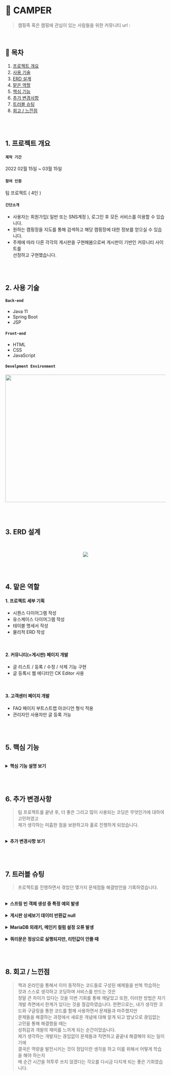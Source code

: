 # :pushpin: CAMPER
> 캠핑족 혹은 캠핑에 관심이 있는 사람들을 위한 커뮤니티
> url : 

</br>

## :bookmark: 목차
1. [프로젝트 개요](#1-프로젝트-)
2. [사용 기술](#2-사용-기술)
3. [ERD 설계](#3-ERD-설계)
4. [맡은 역할](#4-맡은-역할)
5. [핵심 기능](#5-핵심-기능)
6. [추가 변경사항](#6-추가-변경사항)
7. [트러블 슈팅](#7-트러블-슈팅)
8. [회고 / 느낀점](#8-회고--느낀점)

</br></br>

## 1. 프로젝트 개요
#### `제작 기간`
2022 02월 15일 ~ 03월 15일  

#### `참여 인원`
팀 프로젝트 ( 4인 )  

#### `간단소개`
- 사용자는 회원가입( 일반 또는 SNS계정 ), 로그인 후 모든 서비스를 이용할 수 있습니다.
- 원하는 캠핑장을 지도를 통해 검색하고 해당 캠핑장에 대한 정보를 얻으실 수 있습니다.
- 주제에 따라 다른 각각의 게시판을 구현해봄으로써 게시판이 기반인 커뮤니티 사이트를  
선정하고 구현했습니다. 

</br></br>

## 2. 사용 기술
#### `Back-end`
  - Java 11
  - Spring Boot
  - JSP

#### `Front-end`
  - HTML
  - CSS
  - JavaScript
  
#### `Develpment Environment`
<p align="center">
<img src="https://user-images.githubusercontent.com/107043926/173319952-bf310141-537e-4820-88dc-05bb27d17615.png"
     width="1000" height="400">
</p>

</br></br>

## 3. ERD 설계
<br/>
<p align="center">
<img src="https://user-images.githubusercontent.com/107043926/173349847-2f931a2d-9fdb-49c1-907f-73e442e0a997.png">
</p>

</br></br>

## 4. 맡은 역할
#### 1. 프로젝트 세부 기획
  - 시퀀스 다이어그램 작성
  - 유스케이스 다이어그램 작성
  - 테이블 명세서 작성
  - 물리적 ERD 작성

</br>

#### 2. 커뮤니티(=게시판) 페이지 개발
  - 글 리스트 / 등록 / 수정 / 삭제 기능 구현
  - 글 등록시 웹 에디터인 CK Editor 사용

</br>

#### 3. 고객센터 페이지 개발
  - FAQ 페이지 부트스트랩 아코디언 형식 적용
  - 관리자인 사용자만 글 등록 가능

</br></br>

## 5. 핵심 기능
> 

</br>

<details>
<summary><b>핵심 기능 설명 보기</b></summary>
<div markdown="1">
  
<div>
</details>
  
</br></br>


## 6. 추가 변경사항

> 팀 프로젝트를 끝낸 후, 더 좋은 그리고 많이 사용되는 코딩은 무엇인가에 대하여 고민하였고  
> 제가 생각하는 미흡한 점을 보완하고자 홀로 진행하게 되었습니다.

</br>

   <details>
<summary><b>추가 변경사항 보기</b></summary>
<div markdown="1">

### 6-1 커뮤니티 게시판 MyBatis 프레임워크로 변경
  SQL 문이 프로그래밍 소스 코드로부터 완전히 분리되어 아래 3가지 기능이 향상되고  
  실무에 많이 사용되므로 변경이 필수라고 생각했고 추가 진행사항으로 결정하고 실행에 옮겼습니다.
  - 코드의 간결성
  - 유지보수성 향상
  - 이식성 향상
  
  </br>
  
  기존 프로젝트의 디렉터리구조를 Mybatis를 적용해 아래와 같은 디렉터리 구조로 만들었습니다.
  
  </br>
  
  <p align="center">
  <img src="https://user-images.githubusercontent.com/107043926/173869875-78432eca-94d9-4c96-88d4-de3a37f387d8.png">
  </p>
  
  </br>
  
  <p align="center">
  <img src="https://user-images.githubusercontent.com/107043926/174450273-41865fa8-c2b0-43b8-9326-0adb9bc4e9e4.png">
  </p>
    
  </br>
  
  Mybatis 프레임워크를 적용하기 위해서 4개의 파일을 작성하고 Controller를 수정했습니다.
  <details>
  <summary><b>CommMapper.xml 코드 확인</b></summary>
    
  - Mybatis 사용목적 중 하나인 SQL문을 분리하기 위해 작성한다.
<div markdown="1">

```html
<?xml version="1.0" encoding="UTF-8"?>
<!DOCTYPE mapper 
PUBLIC "-//mybatis.org//DTD Mapper 3.0//EN" "http://mybatis.org/dtd/mybatis-3-mapper.dtd">
<mapper namespace="com.camper.community.mapper.CommMapper">

	<!-- 게시판 Mapper.xml -->
	
	<!-- 커뮤니티 캠핑로그 / 캠핑꿀팁 / 캠핑가자 List -->
	<select id="boardList" parameterType="com.camper.community.model.BoardTO" resultType="com.camper.community.model.BoardTO">
		SELECT PSEQ
	    		, TITLE
	            , NICK
	            , TYPE
	            , DATE_FORMAT( WDATE, '%y-%m-%d' ) AS WDATE
	    FROM p_table
	    WHERE TYPE = #{type}
	    ORDER BY PSEQ DESC
	    LIMIT 5 OFFSET #{offset}
	</select>
	
	<!-- 페이징 위한 게시글 count -->
	<select id="boardListCount" parameterType="com.camper.community.model.BoardTO" resultType="int" >
		SELECT COUNT(1)
		FROM p_table
		WHERE TYPE = #{type}
	</select>
	
	
	<!-- 커뮤니티 게시물 보기 -->
	<select id="viewBoard" parameterType="com.camper.community.model.BoardTO" resultType="com.camper.community.model.BoardTO">
		SELECT TITLE
	    		, NICK
	            , DATE_FORMAT( WDATE, '%y-%m-%d' ) AS WDATE
	            , CONTENT
	            , TYPE
	            , PSEQ 
	    FROM p_table 
	    WHERE PSEQ = #{pseq}
	</select>
	    
	    
	<!-- 커뮤니티 게시물 등록 -->
	<insert id="writeBoard" parameterType="com.camper.community.model.BoardTO">
		INSERT INTO p_table 
	    VALUES( 0, #{title}, #{nick}, #{pwd}, #{content}, #{type}, now(), #{heart}, #{preply} )
	</insert>
	
	
	<!--  커뮤니티 게시물 삭제 확인 -->
	<delete id="deleteOkBoard" parameterType="com.camper.community.model.BoardTO">
		DELETE FROM p_table 
	    WHERE PSEQ = #{pseq}
	</delete>
	
	
	<!-- 커뮤니티 게시물 수정 -->
	<select id="modifyBoard" parameterType="com.camper.community.model.BoardTO" resultType="com.camper.community.model.BoardTO">
		SELECT TITLE
				, NICK
				, CONTENT
				, TYPE
				, PSEQ
		FROM p_table 
		WHERE PSEQ = #{pseq}
	</select>
	
	
	<!-- 커뮤니티 게시물 수정 확인 -->
	 <update id="modifyOkBoard" parameterType="com.camper.community.model.BoardTO">
		UPDATE p_table SET TITLE = #{title}, CONTENT = #{content} 
	    WHERE PSEQ = #{pseq}
	</update>   
	    
	    
	<!-- 공지사항 List -->
	<select id="noticeList" parameterType="com.camper.community.model.BoardTO" resultType="com.camper.community.model.BoardTO">
		SELECT NSEQ
	    		, TITLE
	            , NICK
	            , TYPE
	            , DATE_FORMAT( WDATE, '%y-%m-%d' ) AS WDATE 
	    FROM n_board 
	    WHERE TYPE = #{type}
	    ORDER BY NSEQ DESC 
	</select>
	    
	    
	<!-- 공지사항 게시물 보기 -->
	<select id="noticeView" parameterType="com.camper.community.model.BoardTO" resultType="com.camper.community.model.BoardTO">
		SELECT TITLE
	    		, NICK
	            , DATE_FORMAT( WDATE, '%y-%m-%d' ) AS WDATE
	            , CONTENT
	            , TYPE
	            , NSEQ
	    FROM n_board 
	    WHERE NSEQ = #{nseq}
	</select>
	    
	    
	<!-- FAQ List -->
	<select id="faqList" parameterType="com.camper.community.model.BoardTO" resultType="com.camper.community.model.BoardTO">
		SELECT NSEQ
	    		, TITLE
	            , NICK
	            , CONTENT
	            , DATE_FORMAT(WDATE, '%Y-%m-%d' ) AS WDATE
	    FROM n_board 
	    WHERE TYPE = #{type}
	    ORDER BY NSEQ DESC  
	</select>
	
</mapper>
```

</div>
</details>
    
</br>
  
<details>
<summary><b>CommMapper.java 코드 확인</b></summary>
    
- CommMapper.xml 파일에 기재된 SQL문을 호출하기 위한 인터페이스(Interface)이다.
- 메서드명은 CommMapper.xml의 namespace ID와 맞춰야 한다.
<div markdown="1">

~~~java
package com.camper.community.mapper;

import java.util.List;

import org.apache.ibatis.annotations.Mapper;

import com.camper.community.model.BoardTO;


@Mapper
public interface CommMapper {
	
	// 커뮤니티 메인페이지 3개 List
	public List<BoardTO> boardList( BoardTO to );
	
	// 페이징 위한 게시글 count
	public int boardListCount( BoardTO to );

	// 커뮤니티 게시글 보기
	public BoardTO viewBoard( BoardTO to );
	
	// 커뮤니티 게시글 등록
	public int writeBoard( BoardTO to );
	
	// 커뮤니티 게시글 삭제
	// public BoardTO deleteBoard( BOardTO to );

	// 커뮤니티 게시글 삭제 확인
	public int deleteOkBoard( BoardTO to );
	
	// 커뮤니티 게시글 수정
	public BoardTO modifyBoard( BoardTO to );
	
	// 커뮤니티 게시글 수정 확인
	public int modifyOkBoard( BoardTO to );
	
	// 공지사항 게시글 List
	public List<BoardTO> noticeList( BoardTO to );
	
	// 공지사항 게시글 보기
	public BoardTO noticeView( BoardTO to );
	
	// FAQ 게시글 List
	public List<BoardTO> faqList( BoardTO to);
}

~~~

</div>
</details>
  
</br>
   
<details>
<summary><b>CommService.java 코드 확인</b></summary>
    
- 해당 Service에서 수행하는 기능들을 먼저 정의한 것이다.
- Controller는 화면에서 넘어오는 매개변수들을 이용해 Service객체들을 호출한다.
<div markdown="1">

~~~java
package com.camper.community.service;

import java.util.List;

import com.camper.community.model.BoardTO;
import com.camper.model.NboardTO;

public interface CommService {

	// 커뮤니티 메인페이지 3개 List
	public List<BoardTO> boardList( BoardTO to ) throws Exception;
		
	// 페이징 위한 게시글 count
	public int boardListCount( BoardTO to ) throws Exception;
		
	// 커뮤니티 게시글 보기
	public BoardTO viewBoard( BoardTO to ) throws Exception;
		
	// 커뮤니티 게시글 등록
	public int writeBoard( BoardTO to ) throws Exception;
		
	/*
	// 커뮤니티 게시글 삭제
	public BoardTO deleteBoard( BoardTO to ) throws Exception;
	*/
		
	// 커뮤니티 게시글 삭제 확인
	public int deleteOkBoard( BoardTO to ) throws Exception;
		
	// 커뮤니티 게시글 수정
	public BoardTO modifyBoard( BoardTO to ) throws Exception;
		
	// 커뮤니티 게시글 수정 확인
	public int modifyOkBoard( BoardTO to ) throws Exception;
		
	// 공지사항 게시글 List
	public List<BoardTO> noticeList( BoardTO to ) throws Exception;
		
	// 공지사항 게시글 보기
	public BoardTO noticeView( BoardTO to ) throws Exception;
		
	// FAQ 게시글 List
	public List<BoardTO> faqList( BoardTO to ) throws Exception;
}

~~~

</div>
</details>
    
</br>

<details>
<summary><b>CommServiceImpl 코드 확인</b></summary>
    
- CommService.java를 부모로 상속받아 구현하게 된다.
- CommServiceImpl.java는 비즈니스 로직 즉, 기능을 구현하는 구현부를 수행하는 역할을 맡는다.
<div markdown="1">

~~~java
package com.camper.community.service.impl;

import java.util.List;

import org.springframework.beans.factory.annotation.Autowired;
import org.springframework.stereotype.Service;

import com.camper.community.mapper.CommMapper;
import com.camper.community.model.BoardTO;
import com.camper.community.service.CommService;

import lombok.extern.slf4j.Slf4j;

@Slf4j
@Service
public class CommServiceImpl implements CommService {

	@Autowired
	CommMapper commMapper;
	
	// 커뮤니티 게시글 List
	@Override
	public List<BoardTO> boardList(BoardTO to) throws Exception {
		
		List<BoardTO> list = null;
		
		try {
			list = commMapper.boardList( to );
		} catch (Exception e) {
			log.error( "[게시판 리스트 조회 에러]" + e.getMessage() );
		}
		
		return list;
	}
	
	// 페이징 위한 게시글 count
	public int boardListCount( BoardTO to ) throws Exception {
		// 게시판 카운트
		return commMapper.boardListCount( to );
		
	}
	
	// 게시판 게시글 상세보기
	@Override
	public BoardTO viewBoard(BoardTO to) throws Exception {
		
		BoardTO board = null;
		
		try {
			board = commMapper.viewBoard( to );
		} catch (Exception e) {
			log.error( "[게시글 상세 보기 에러]" + e.getMessage() );
		}
		
		return board;
	}
	
	// 게시판 게시글 등록
	@Override
	public int writeBoard(BoardTO to) throws Exception {
		
		int flag = 1;
		
		try {
			if( commMapper.writeBoard( to ) == 1 ) {
				flag = 0;
			}
		} catch (Exception e) {
			log.error( "[게시판 게시글 등록 에러]" + e.getMessage() );
		}
		return flag;
	}
	
	/*
	// 게시판 게시글 삭제
	@Override
	public BoardTO deleteBoard(BoardTO to) throws Exception {
		BoardTO board = null;
		
		try {
			board = commMapper.deleteBoard( to );
		} catch (Exception e) {
			log.error( "[게시판 게시글 삭제 에러]" + e.getMessage() );
		}
		
		return board;
		
	}
	*/
	
	// 게시판 게시글 삭제 확인
	@Override
	public int deleteOkBoard(BoardTO to) throws Exception {
		
		int flag = 1;
		
		try {
			if( commMapper.deleteOkBoard( to ) == 1 ) {
				// 정상
				flag = 0;
			}
		} catch (Exception e) {
			log.error( "[게시판 게시글 삭제 확인 에러]" + e.getMessage() );
		}
		return flag;
	}
	
	// 게시판 게시글 수정
	@Override
	public BoardTO modifyBoard(BoardTO to) throws Exception {
		
		BoardTO board2 = null;
		
		try {
			board2 = commMapper.modifyBoard( to );
		} catch (Exception e) {
			log.error( "[게시판 게시글 수정 에러]" + e.getMessage() );
		}
		
		return board2;
		
	}
	
	// 게시판 게시글 수정 확인
	@Override
	public int modifyOkBoard(BoardTO to) throws Exception {
		
		int flag = 1;
		
		try {
			if( commMapper.modifyOkBoard( to ) == 1 ) {
				// 정상
				flag = 0;
			}
		} catch (Exception e) {
			log.error( "[게시판 게시글 수정 확인 에러]" + e.getMessage() );
		}
		
		return flag;
	}

	// 공지사항 List
	@Override
	public List<BoardTO> noticeList(BoardTO to) throws Exception {
		
		List<BoardTO> list = null;
		
		try {
			list = commMapper.noticeList( to );
		} catch (Exception e) {
			log.error( "[공지사항 리스트 에러]" + e.getMessage() );
		}
		
		return list;
	}

	// 공지사항 글보기
	@Override
	public BoardTO noticeView(BoardTO to) throws Exception {
		
		BoardTO board3 = null;
		
		try {
			board3 = commMapper.noticeView( to );
		} catch (Exception e) {
			log.error( "[공지사항 글보기 에러]" + e.getMessage() );
		}
		return board3;
	}

	// FAQ List
	@Override
	public List<BoardTO> faqList(BoardTO to) throws Exception {
		
		List<BoardTO> list = null;
		
		try {
			list = commMapper.faqList( to );
		} catch (Exception e) {
			log.error( "[문의응답 리스트 에러]" + e.getMessage() );
		}
		
		return list;
	}
}
	
~~~

</div>
</details>
    
</br>
    
<details>
<summary><b>CommController.java 코드 확인</b></summary>
<div markdown="1">

~~~java

package com.camper.community.controller;

import java.io.File;
import java.io.FileOutputStream;
import java.io.IOException;
import java.io.OutputStream;
import java.io.PrintWriter;
import java.net.http.HttpRequest;
import java.util.ArrayList;
import java.util.List;
import java.util.UUID;

import javax.servlet.http.HttpServletRequest;
import javax.servlet.http.HttpServletResponse;
import javax.servlet.http.HttpSession;

import org.apache.commons.lang3.StringUtils;
import org.springframework.beans.factory.annotation.Autowired;
import org.springframework.web.bind.annotation.PostMapping;
import org.springframework.web.bind.annotation.RequestMapping;
import org.springframework.web.bind.annotation.RequestMethod;
import org.springframework.web.bind.annotation.RequestParam;
import org.springframework.web.bind.annotation.ResponseBody;
import org.springframework.web.bind.annotation.RestController;
import org.springframework.web.multipart.MultipartFile;
import org.springframework.web.servlet.ModelAndView;

import com.camper.community.model.BoardTO;
import com.camper.community.model.PagingVO;
import com.camper.community.service.CommService;
import com.camper.model.NboardTO;
import com.camper.model.ReplyTO;
import com.camper.service.ReplyService;
import com.google.gson.JsonObject;

// 캠핑톡톡 Controller
@RestController
public class CommController {
	
	@Autowired
	CommService commService;
	
	@Autowired
	ReplyService replyService;
	

	// 캠핑톡톡 메인 ( main )
	@RequestMapping("/community/main.do")
	public ModelAndView boardMain(BoardTO to) throws Exception {
		
		
		// 현재 페이지 번호
		if(StringUtils.isEmpty(String.valueOf( to.getCpage()))) {
			to.setCpage(1);
		}
		
		// 캠핑로그 List 부분
		to.setType("l");
		List<BoardTO> boardLists5 = commService.boardList( to );
		
		// 캠핑꿀팁 List 부분
		to.setType("t");
		List<BoardTO> boardLists6 = commService.boardList( to );
		
		// 캠핑가자 List 부분
		to.setType("g");
		List<BoardTO> boardLists7 = commService.boardList( to );
		
		ModelAndView modelAndView = new ModelAndView();
		modelAndView.addObject( "boardLists5", boardLists5 );
		modelAndView.addObject( "boardLists6", boardLists6 );
		modelAndView.addObject( "boardLists7", boardLists7 );
		
		modelAndView.setViewName("community/board_main");
		return modelAndView;
	}
	
	// 캠핑로그 리스트 ( list1 )
	@RequestMapping("/community/camplog.do")
	public ModelAndView boardCamplog(BoardTO to) throws Exception {
		
		// 페이징 정보 설정
		if(to.getCpage() == 0) {
			to.setCpage(1);
		}
		to.setOffset((to.getCpage() - 1) * 5);
		
		// 게시판 조회
		to.setType("l");
		int totalCount = commService.boardListCount( to );
		
		List<BoardTO> boardLists = commService.boardList(to);
		
		ModelAndView modelAndView = new ModelAndView();
		modelAndView.addObject( "boardLists", boardLists );
		modelAndView.addObject( "paging", new PagingVO( to.getCpage(), totalCount ) ); 
		
		modelAndView.setViewName("community/board_list1");
		return modelAndView;
	}

	// 캠핑꿀팁 리스트 ( list2 )
	@RequestMapping("/community/camptip.do")
	public ModelAndView boardCamptip(BoardTO to) throws Exception {
		
		// 페이징 정보 설정
		if(to.getCpage() == 0) {
			to.setCpage(1);
		}
		to.setOffset((to.getCpage() - 1) * 5);
		
		// 게시판 조회
		to.setType("t");
		int totalCount = commService.boardListCount( to );
		
		List<BoardTO> boardLists2 = commService.boardList(to);
		
		ModelAndView modelAndView = new ModelAndView();
		modelAndView.addObject( "boardLists2", boardLists2 );
		modelAndView.addObject( "paging", new PagingVO( to.getCpage(), totalCount ) ); 
		
		modelAndView.setViewName("community/board_list2");
		return modelAndView;
	}

	// 캠핑가자 리스트 ( list3 )
	@RequestMapping("/community/campgo.do")
	public ModelAndView boardCampgo(BoardTO to) throws Exception {
		
		// 페이징 정보 설정
		if(to.getCpage() == 0) {
			to.setCpage(1);
		}
		to.setOffset((to.getCpage() - 1) * 5);
				
		// 게시판 조회
		to.setType("g");
		int totalCount = commService.boardListCount( to );
				
		List<BoardTO> boardLists3 = commService.boardList(to);
		
		ModelAndView modelAndView = new ModelAndView();
		modelAndView.addObject( "boardLists3", boardLists3 );
		modelAndView.addObject( "paging", new PagingVO( to.getCpage(), totalCount ) ); 
		
		modelAndView.setViewName("community/board_list3");
		return modelAndView;
	}

	// 캠핑로그 글쓰기 ( write )
	@RequestMapping("/community/write.do")
	public ModelAndView boardWrite(BoardTO to) {
		
		ModelAndView modelAndView = new ModelAndView();
		modelAndView.setViewName("community/board_write");
		
		return modelAndView;
	}
	
	// 캠핑꿀팁 글쓰기 ( write2 )
	@RequestMapping("/community/write2.do")
	public ModelAndView boardWrite2(BoardTO to) {
		
		ModelAndView modelAndView = new ModelAndView();
		modelAndView.setViewName("community/board_write2");
		
		return modelAndView;
	}
	
	// 캠핑가자 글쓰기 ( write3 )
	@RequestMapping("/community/write3.do")
	public ModelAndView boardWrite3(BoardTO to) {
		
		ModelAndView modelAndView = new ModelAndView();
		modelAndView.setViewName("community/board_write3");
		
		return modelAndView;
	}
	
	// 캠핑로그 글쓰기 ( writeOK )
	@RequestMapping("/community/writeOk.do")
	public ModelAndView boardWriteOk(HttpServletRequest request, HttpServletResponse response) throws Exception {
			
		BoardTO to = new BoardTO();
		
		to.setTitle( request.getParameter( "title" ) );
		to.setContent( request.getParameter( "content" ) );
		to.setPwd( request.getParameter( "pwd" ) );
		
		// 로그인 세션에서 조회
		to.setNick( request.getSession().getAttribute("nick").toString() );
		// to.setType( request.getParameter( "type" ) );
		// 타입 지정
		to.setType( "l" );
		
		int flag = commService.writeBoard( to );
			
		ModelAndView modelAndView = new ModelAndView();
		modelAndView.addObject( "flag", flag );
		
		modelAndView.setViewName("community/board_write_ok");
		return modelAndView;
	}
	
	// 캠핑꿀팁 글쓰기 ( writeOK2 )
	@RequestMapping("/community/writeOk2.do")
	public ModelAndView boardWriteOk2(HttpServletRequest request, HttpServletResponse response) throws Exception {
			
		BoardTO to = new BoardTO();
		
		to.setTitle( request.getParameter( "title" ) );
		to.setContent( request.getParameter( "content" ) );
		to.setPwd( request.getParameter( "pwd" ) );
		
		// 로그인 세션에서 조회
		to.setNick( request.getSession().getAttribute("nick").toString() );
		// to.setType( request.getParameter( "type" ) );
		// 타입 지정
		to.setType( "t" );
		
		int flag = commService.writeBoard( to );
			
		ModelAndView modelAndView = new ModelAndView();
		modelAndView.setViewName("community/board_write_ok2");
		modelAndView.addObject( "flag", flag );
			
		return modelAndView;
	}
	
	// 캠핑가자 글쓰기 ( writeOK3 )
	@RequestMapping("/community/writeOk3.do")
	public ModelAndView boardWriteOk3(HttpServletRequest request, HttpServletResponse response) throws Exception {
			
		BoardTO to = new BoardTO();
		
		to.setTitle( request.getParameter( "title" ) );
		to.setContent( request.getParameter( "content" ) );
		to.setPwd( request.getParameter( "pwd" ) );
		
		// 로그인 세션에서 조회
		to.setNick( request.getSession().getAttribute("nick").toString() );
		// 타입 지정
		to.setType( "g" );
		
		int flag = commService.writeBoard( to );
			
		ModelAndView modelAndView = new ModelAndView();
		modelAndView.setViewName("community/board_write_ok3");
		modelAndView.addObject( "flag", flag );
			
		return modelAndView;
	}

	// 캠핑톡톡 글보기  ( view )
	@RequestMapping("/community/view.do")
	public ModelAndView boardView(HttpServletRequest request) throws Exception {
		
		BoardTO to = new BoardTO();
		
		to.setPseq( Integer.parseInt(request.getParameter( "pseq" )) );
		to.setType( request.getParameter( "type" ) );
		
		// Param값과 상세 리턴값 구별
		BoardTO board = commService.viewBoard( to );
		
		// 모댓글 카운트
		ReplyTO reply = new ReplyTO();
		reply.setBno(to.getPseq());
		int totalCount = replyService.selectReplyCount(reply);
		
		ModelAndView modelAndView = new ModelAndView();
		modelAndView.addObject( "board", board );
		modelAndView.addObject( "totalCount", totalCount );
		
		modelAndView.setViewName("community/board_view");
		return modelAndView;
	}
	
	// 캠핑톡톡 글수정 ( modify )
	@RequestMapping("/community/modify.do")
	public ModelAndView boardModify(HttpServletRequest request) throws Exception {
		
		BoardTO to = new BoardTO();
		
		to.setPseq( Integer.parseInt(request.getParameter( "pseq" )) );
		to.setType( request.getParameter( "type" ) );
		
		// Param값과 상세 리턴값 구별
		BoardTO board2 = commService.modifyBoard( to );
		
		ModelAndView modelAndView = new ModelAndView();
		modelAndView.addObject( "board2", board2 );
		
		modelAndView.setViewName("community/board_modify");
		return modelAndView;
	}
	
	// 캠핑톡톡 글수정( modifyOk )
	@RequestMapping("/community/modifyOk.do")
	public ModelAndView boardModifyOk(HttpServletRequest request) throws Exception {
		
		BoardTO to = new BoardTO();
		
		to.setPseq( Integer.parseInt(request.getParameter( "pseq" )) );
		to.setNick( request.getSession().getAttribute("nick").toString() );
		to.setTitle( request.getParameter( "title" ) );
		to.setType( request.getParameter( "type" ) );
		to.setContent( request.getParameter( "content" ) );
		
		int flag = commService.modifyOkBoard( to );
		
		ModelAndView modelAndView = new ModelAndView();
		modelAndView.addObject( "flag", flag );
		modelAndView.addObject( "pseq", to.getPseq() );
		
		modelAndView.setViewName("community/board_modify_ok");
		return modelAndView;
	}
	
	/*
	// 캠핑톡톡 글삭제 ( delete )
	@RequestMapping("/community/delete.do")
	public ModelAndView boardDelete(HttpServletRequest request) throws Exception {
		
		BoardTO to = new BoardTO();
		
		to.setPseq( Integer.parseInt(request.getParameter( "pseq" )) );
		to.setType( request.getParameter( "type" ) );
		
		BoardTO board2 = commService.deleteBoard( to );
		
		ModelAndView modelAndView = new ModelAndView();
		modelAndView.addObject( "board2", board2 );
		
		modelAndView.setViewName("community/board_delete");
		return modelAndView;
	}
	*/
	
	// 캠핑톡톡 글삭제 ( deleteOk )
	@RequestMapping("/community/deleteOk.do")
	public ModelAndView boardDeleteOk(HttpServletRequest request) throws Exception {
		
		BoardTO to = new BoardTO();
		
		to.setPseq( Integer.parseInt(request.getParameter( "pseq" )) );
		to.setPwd( request.getParameter( "pwd" ) );
		
		int flag = commService.deleteOkBoard( to );
		
		ModelAndView modelAndView = new ModelAndView();
		modelAndView.addObject( "flag", flag );
		modelAndView.addObject( "boardType", request.getParameter( "boardType" ) );
		
		modelAndView.setViewName("community/board_delete_ok");
		return modelAndView;
	}

	// 자주 묻는 질문 ( FAQ )
	@RequestMapping("/ask/faq.do")
	public ModelAndView boardFaq( BoardTO to ) throws Exception {
		
		to.setType( "f" );
		List<BoardTO> boardLists = commService.faqList( to );
		
		ModelAndView modelAndView = new ModelAndView();
		modelAndView.addObject( "boardLists", boardLists );
		
		modelAndView.setViewName("community/board_faq");
		return modelAndView;
	}

	// 공지사항 List
	@RequestMapping("/ask/notice.do")
	public ModelAndView boardNotice(BoardTO to) throws Exception {
		
		// 페이징 정보 설정
		if(to.getCpage() == 0) {
			to.setCpage(1);
		}
		to.setOffset((to.getCpage() - 1) * 5);
				
		// 게시판 조회
		to.setType("n");
		int totalCount = commService.boardListCount( to );
				
		List<BoardTO> boardLists4 = commService.noticeList(to);
		
		ModelAndView modelAndView = new ModelAndView();
		modelAndView.addObject( "boardLists4", boardLists4 );
		modelAndView.addObject( "paging", new PagingVO( to.getCpage(), totalCount ) );

		modelAndView.setViewName("community/board_notice");
		return modelAndView;
	}
	
	// 공지사항 글보기  ( view2 )
	@RequestMapping("/community/view2.do")
	public ModelAndView boardView2(HttpServletRequest request) throws Exception {
			
		BoardTO to = new BoardTO();
		
		to.setNseq( request.getParameter( "nseq" ) );
		to.setType( request.getParameter( "type" ) );
			
		BoardTO board3 = commService.noticeView( to );
			
		ModelAndView modelAndView = new ModelAndView();
		modelAndView.addObject( "board3", board3 );
		
		modelAndView.setViewName("community/board_view2");
		return modelAndView;
	}
	
	//------------------------------- ck에디터
	// 파일업로드
	@PostMapping("/admin/resources/ckUpload")
	public void postCKEditorImgUpload(HttpServletRequest req, HttpServletResponse res, @RequestParam MultipartFile upload) throws Exception {
		 
		String uploadPath = req.getSession().getServletContext().getRealPath("/").concat("resources");
		System.out.println("uploadPath  : "+uploadPath);
		
		// 랜덤 문자 생성
		UUID uid = UUID.randomUUID();
		 
		OutputStream out = null;
		PrintWriter printWriter = null;
		   
		// 인코딩
		res.setCharacterEncoding("utf-8");
		res.setContentType("application/json");
		 
		try {
			
			// 파일 이름 가져오기
			String fileName =  upload.getOriginalFilename(); 
			byte[] bytes = upload.getBytes();
		  
			// 업로드 경로
			String ckUploadPath = uploadPath + File.separator + "ckUpload" + File.separator + uid + "_" +fileName;
		  
			out = new FileOutputStream(new File(ckUploadPath));
			out.write(bytes);
			out.flush(); // out에 저장된 데이터를 전송하고 초기화
		  
			//String callback = req.getParameter("CKEditorFuncNum");
			printWriter = res.getWriter();
			String fileUrl = "/resources/ckUpload/" + uid + "_" +fileName; // 작성화면
		  
			// 업로드시 메시지 출력
			JsonObject json = new JsonObject();
			json.addProperty("uploaded", 1);
			json.addProperty("fileName", fileName);
			json.addProperty("url", fileUrl);
			printWriter.println(json);
		  
			printWriter.flush();
			
			System.out.println("test url : "+req.getSession().getServletContext().getRealPath("resouces/ckUpload"));
			System.out.println("url : "+fileUrl);
			System.out.println("ckUploadPath : "+ckUploadPath);
			
		} catch (IOException e) { e.printStackTrace();
		} finally {
		  try {
		   if(out != null) { out.close(); }
		   if(printWriter != null) { printWriter.close(); }
		  } catch(IOException e) { e.printStackTrace(); }
		 }
		 return; 
	}
	
	
	// ------------------------------ 댓글관련
	
	// 모댓글 작성
	@ResponseBody
	@RequestMapping(value = "/community/camp_write_reply.do", method = { RequestMethod.POST })
	public ReplyTO write_reply(@RequestParam int bno, @RequestParam String content, HttpSession session) throws Exception {
		
		ReplyTO to = new ReplyTO();
		// 게시물 번호 세팅
		to.setBno(bno);
		
		// 댓글 내용 세팅
		to.setContent(content);

		// 댓글작성자 nick을 writer로 세팅
		to.setNick((String) session.getAttribute("nick"));
		
		//	값이 잘 넘어오는지 확인
		/*
		  System.out.println("controller bno: " + to.getBno());
		  System.out.println("controller content: " + to.getContent());
		  System.out.println("controller writer: " + to.getWriter());
		 */
		
		// +1된 댓글 갯수를 담아오기 위함
		ReplyTO result = replyService.writeReply(to);
		
		// 모댓글 카운트
		int totalCount = replyService.selectReplyCount(to);
		result.setTotalCount(totalCount);
		
		return result;
	}

	// 답글작성
	@ResponseBody
	@RequestMapping(value = "/community/camp_write_rereply.do", method = { RequestMethod.POST })
	public ReplyTO write_rereply(@RequestParam int bno, @RequestParam int rno, @RequestParam String content, HttpSession session) throws Exception {
		
		ReplyTO to = new ReplyTO();
		// 게시물 번호 세팅
		to.setBno(bno);
		
		// 댓글번호
		to.setRno(rno);
		
		// 댓글 내용 세팅
		to.setContent(content);

		// 댓글작성자 nick을 writer로 세팅
		to.setNick((String) session.getAttribute("nick"));
		
		// 답글 작성
		replyService.writeRereply(to);
		
		// 모댓글 카운트
		ReplyTO result = new ReplyTO();
		int totalCount = replyService.selectReplyCount(to);
		result.setTotalCount(totalCount);
		
		return result;
	}
		
	// 댓글 리스트
	@ResponseBody
	@RequestMapping(value = "/community/camp_replyList.do", method = { RequestMethod.GET })
	public List<ReplyTO> replyList(@RequestParam int bno, HttpSession session) throws Exception {
		
		ReplyTO to = new ReplyTO();
		// 게시물 번호 세팅
		to.setBno(bno);

		// 댓글 리스트 조회
		List<ReplyTO> result = replyService.replyList(to);
		
		return result;
	}
	
	// 모댓글 삭제
	@ResponseBody
	@RequestMapping(value = "/community/camp_delete_reply.do", method = { RequestMethod.POST })
	public ReplyTO delete_reply(@RequestParam int bno, @RequestParam int rno,HttpSession session) throws Exception {
		
		ReplyTO to = new ReplyTO();
		// 게시물 번호 세팅
		to.setBno(bno);
		
		// 댓글 번호 셋팅
		to.setRno(rno);

		// 모댓글 삭제
		replyService.deleteReply(to);
		
		// 모댓글 카운트
		ReplyTO result = new ReplyTO();
		int totalCount = replyService.selectReplyCount(to);
		result.setTotalCount(totalCount);
		
		return result;
	}
	
	// 답글 삭제
	@ResponseBody
	@RequestMapping(value = "/community/camp_delete_rereply.do", method = { RequestMethod.POST })
	public ReplyTO delete_rereply(@RequestParam int bno, @RequestParam int rno, HttpSession session) throws Exception {
		
		ReplyTO to = new ReplyTO();
		// 게시물 번호 세팅
		to.setBno(bno);
				
		// 댓글 번호 셋팅
		to.setRno(rno);
		
		// 답글 삭제
		replyService.deleteRereply(to);
		
		// 댓글 카운트
		ReplyTO result = new ReplyTO();
		int totalCount = replyService.selectReplyCount(to);
		result.setTotalCount(totalCount);
		
		return result;
	}
}	
	
~~~

</div>
</details>
    
</br>
  
### 6-2 JSTL의 사용
  팀 프로젝트를 진행하면서 수업내용을 참고하여 HTML 코드 내에 Java 코드인 스크립틀릿을 사용하였지만  
  현재는 가독성이 떨어지고 View와 비즈니스 로직의 분리  JSTL을 많이 사용하므로 추세에 맞게   
  JSTL로 변경하는 작업을 진행하였습니다.
    
<details>
<summary><b>JSTL 적용 EX 1) </b></summary>

- 게시판 List 화면 출력을 위한 JSTL 사용
- 목록을 가진 List를 출력하기 위해 반복문인 <c:forEach>  
var=변수명 , items=List객체명 , varStatus=반복상태를알수있는 변수를 사용
- EL을 사용하여 리턴값 표현
<div markdown="1">

```html
<c:forEach var="board" items="${boardLists}" varStatus="status">
   <article>
	<div>
	   <a href="/community/view.do?cpage=${board.cpage}&pseq=${board.pseq}&type=${board.type}">${board.title}</a>
	</div>
	   <ul class="list-inline">
		<li class="list-inline-item">by <a href="" data-toggle="modal" data-target="#userprofile" onclick="userProfile('${board.nick}')">${board.nick}</a></li>
		<li class="list-inline-item">${board.wdate}</li>
	   </ul>
     </article>
  </c:forEach>
    
```

</div>
</details>
  
</br>
    
<details>
<summary><b>JSTL 적용 EX 2) </b></summary>

- 글쓰기 버튼 part에 JSTL 사용
- <c:choose> , <c:when> , <C:otherwise>를 사용하여 조건문 형태로 사용한다. 
- session 객체의 nick 값이 비어있는(= 로그인 X ) 상태에선 글쓰기 버튼을 누르면  
로그인을 하라는 알람창이 뜬다.
- 로그인된 상태라면, 글쓰기 버튼을 누르면 글쓰기창이 띄워지게 된다.
<div markdown="1">

```html
<!--  버튼 Part -->
<c:choose>
	<c:when test="${empty sessionScope.nick}">
		<input type="button" value="글쓰기" class="btn btn-transparent" style="float: right;" onclick="javascript:alert('로그인을 하셔야합니다.')" >
	</c:when>
	<c:otherwise>
		<input type="button" value="글쓰기" class="btn btn-transparent" style="float: right;" onclick="location.href='/community/write.do'" >
	</c:otherwise>
</c:choose>
	
```
	
</div>
</details>
  
</br>
    
<details>
<summary><b>JSTL 적용 EX 3) </b></summary>

- 게시글 상세보기 페이지 수정 / 삭제 버튼 JSTL 사용
- <c:if> 내 test속성이 참값이면 실행된다.
- Session 객체의 nick 값과 리턴 nick 값이 같으면 즉 자신이 쓴 글 상세보기 페이지안에서는  
수정/삭제 버튼이 생긴다.
<div markdown="1">

```html
<div style="float: right;">
	<c:if test="${board.nick eq sessionScope.nick }">
		<input type="button" value="수정" class="btn btn-transparent" onclick="location.href='/community/modify.do?pseq=${board.pseq}&type=${board.type}'" />
		<input type="button" value="삭제" id="dbtn" class="btn btn-transparent" onclick="location.href='/community/delete.do?pseq=${board.pseq}&type=${board.type}'" />
	</c:if>
</div>	
```

</div>
</details>

<div>
</details>
  
</br></br>

## 7. 트러블 슈팅
> 프로젝트를 진행하면서 겪었던 몇가지 문제점들 해결방안을 기록하였습니다.

</br>

<details>
<summary><b>스프링 빈 객체 생성 중 특정 예외 발생 </b></summary>
<div markdown="1">
  
- 스프링 실행 중 아래 에러 메시지 발생  
`org.springframework.beans.factory.UnsatisfiedDependencyException: Error creating bean with name ~`
  
- 해결    
해결방안으로는 보통 2가지를 확인해야 한다.
	- 어노테이션을 확인
	- Mapper.xml 쿼리문에 문제가 없는지 확인  
	
저의 경우에는 단순히 mapper.xml 안의 쿼리문 오타였기 때문에 수정해서 문제를 해결하였습니다.
  
</div>
</details>
    
</br>
    
<details>
<summary><b>게시판 상세보기 데이터 반환값 null </b></summary>
<div markdown="1">
    
  
  - 해결  
    - pseq 파라미터값 부분 브레이킹 포인트 만든 후, 디버그 모드로 실행하고  
      데이터값이 잘 나오는지 확인  
      => 리턴값이 다 Null로 나온다.  
  
    - 왜 리턴값이 Null인지 확인하기 위해서, DBMS 툴(하이디SQL)을 통해서 쿼리문을 확인
      => 정상 작동 확인  
  
    - CommServiceImpl.java에서 비즈니스 로직이 리턴을 해주는지 확인  
      => 파라미터값을 리턴하고 있는 로직을 수정해서 문제를 해결하였습니다.
  
</div>
</details>

</br>
    
<details>
<summary><b>MariaDB 외래키, 메인키 컬럼 설정 오류 발생</b></summary>
<div markdown="1">
  
- 에러 메시지 발생  
`errno: 150 "Foreign Key constraint incorrectly formed`
  
- 해결  
이 에러메시지를 본다면 몇 가지를 확인해야 한다.
	- 데이터의 타입이 같은지?  
	=> Main 키가 INT이면 외래키도 INT 이여야 한다.
	
	- Main 키와 외래키 모두 NOT NULL 체크되어있는지 확인한다.
	
	- 참조하는 키(Reference Key)가 메인키 혹은 유니크 키인지 확인한다.
  
</div>
</details>

</br>
    
<details>
<summary><b>쿼리문은 정상으로 실행되지만, 리턴값이 안뜰 때</b></summary>
<div markdown="1">
  	
- 해결  
	- Mybatis에서 select 된 데이터를 어떤 자바 객체에 매핑할지  지정해주는 것이다.	
	- parameterType은 생략이 가능하나 resultType의 select 엘리먼트에서 생략될 수 없는 속성이다.
  
</div>
</details>

</br></br>

## 8. 회고 / 느낀점
    
> 책과 온라인을 통해서 이미 동작하는 코드들로 구성된 예제들을 반복 학습하는 것과 스스로 생각하고 코딩하며 서비스를 만드는 것은  
> 정말 큰 차이가 있다는 것을 이번 기회를 통해 깨달았고 또한, 이러한 방법은 자기 개발 측면에서 한계가 있다는 것을 절감하였습니다.
> 한편으로는, 내가 생각한 코드와 구글링을 통한 코드를 함께 사용하면서 문제들과 마주했지만  
> 문제들을 해결하는 과정에서 새로운 개념에 대해 알게 되고 밤낮으로 끊임없는 고민을 통해 해결했을 때는  
> 성취감과 개발의 재미를 느끼게 되는 순간이었습니다.    
> 제가 생각하는 개발자는 끊임없이 문제들과 직면하고 끝끝내 해결해야 되는 일이기에  
> 결국은 역량을 발전시키는 것이 정답이란 생각을 하고 이를 위해서 어떻게 학습을 해야 하는지  
> 매 순간 시간을 허투루 쓰지 않겠다는 각오를 다시금 다지게 되는 좋은 기회였습니다.
    
</br></br>
